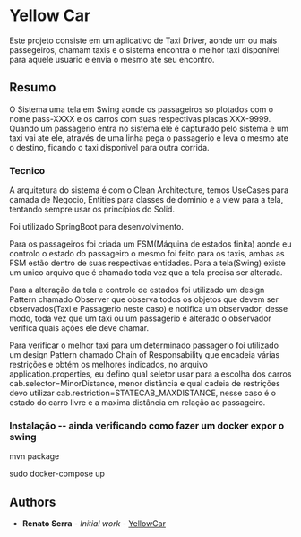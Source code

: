 # Yellow Car

Este projeto consiste em um aplicativo de Taxi Driver, aonde um ou mais passegeiros, chamam taxis e o sistema encontra o melhor taxi disponível para aquele usuario e envia o mesmo ate seu encontro.

## Resumo

O Sistema  uma tela em Swing aonde os passageiros so plotados com o nome pass-XXXX e os carros com suas respectivas placas XXX-9999.
Quando um passagerio entra no sistema ele é capturado pelo sistema e um taxi vai ate ele, através de uma linha pega o passagerio e leva o mesmo ate o destino, ficando o taxi disponivel para outra corrida.

### Tecnico

A arquitetura do sistema é com o Clean Architecture, temos UseCases para camada de Negocio, Entities para classes de dominio e a view para a tela, tentando sempre usar os princípios do Solid.

Foi utilizado SpringBoot para desenvolvimento.

Para os passageiros foi criada um FSM(Máquina de estados finita) aonde eu controlo o estado do passageiro o mesmo foi feito para os taxis, ambas as FSM estão dentro de suas respectivas entidades.
Para a tela(Swing) existe um unico arquivo que é chamado toda vez que a tela precisa ser alterada.

Para a alteração da tela e controle de estados foi utilizado um design Pattern chamado Observer que observa todos os objetos que devem ser observados(Taxi e Passagerio neste caso) e notifica um observador, desse modo, toda vez que um taxi ou um passagerio é alterado o observador verifica quais ações ele deve chamar.

Para verificar o melhor taxi para um determinado passagerio foi utilizado um design Pattern chamado Chain of Responsability que encadeia várias restrições e obtém os melhores indicados, no arquivo application.properties, eu defino qual seletor usar para a escolha dos carros cab.selector=MinorDistance, menor distância  e qual cadeia de restrições devo utilizar cab.restriction=STATECAB_MAXDISTANCE, nesse caso é o estado do carro livre e a maxima distância em relação ao passageiro.



### Instalação -- ainda verificando como fazer um docker expor o swing

mvn package

sudo docker-compose up


## Authors

* **Renato Serra** - *Initial work* - [YellowCar](https://github.com/serrarenato/yellowcar)



